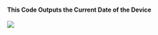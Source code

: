 <h4>This Code Outputs the Current Date of the Device</h4>
<img src="https://github.com/user-attachments/assets/40616c29-bbb6-41ec-8218-ae8c7e19a5c8">
